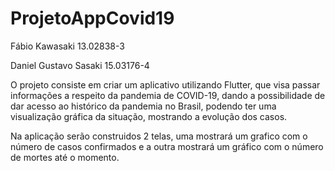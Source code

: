 # ProjetoAppCovid19

Fábio Kawasaki  13.02838-3

Daniel Gustavo Sasaki 15.03176-4

O projeto consiste em criar um aplicativo utilizando Flutter, que visa passar informações a respeito da pandemia de COVID-19, dando a possibilidade de dar acesso ao histórico da pandemia no Brasil, podendo ter uma visualização gráfica da situação, mostrando a evolução dos casos.

Na aplicação serão construidos 2 telas, uma mostrará um grafico com o número de casos confirmados e a outra mostrará um gráfico com o número de mortes até o momento.
